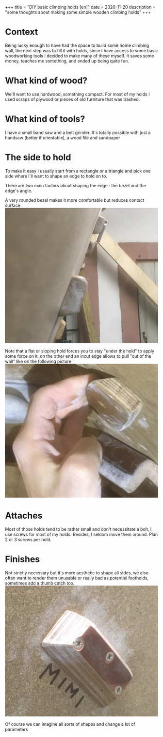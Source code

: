 +++
title = "DIY basic climbing holds [en]"
date = 2020-11-20
description = "some thoughts about making some simple wooden climbing holds"
+++

# Context
Being lucky enough to have had the space to build some home climbing wall, the next step was to fill it with holds, since I have access to some basic woodworking tools I decided to make many of these myself. It saves some money, teaches me something, and ended up being quite fun.


# What kind of wood?
We'll want to use hardwood, something compact. For most of my holds I used scraps of plywood or pieces of old furniture that was trashed.

# What kind of tools?
I have a small band saw and a belt grinder. It's totally possible with just a handsaw (better if orientable), a wood file and sandpaper


# The side to hold
To make it easy I usually start from a rectangle or a triangle and pick one side where I'll want to shape an edge to hold on to.
<!-- TODO photo patron -->

There are two main factors about shaping the edge : the bezel and the edge's angle.

A very rounded bezel makes it more comfortable but reduces contact surface
![very-rounded](/img/holds/very-rounded.JPG)


Note that a flat or sloping hold forces you to stay "under the hold" to apply some force on it, on the other end an incut edge allows to pull "out of the wall" like on the following picture
![very-incut](/img/holds/very-incut.JPG)


# Attaches 
Most of those holds tend to be rather small and don't necessitate a bolt, I use screws for most of my holds. Besides, I seldom move them around.
Plan 2 or 3 screws per hold.

# Finishes

Not strictly necessary but it's more aesthetic to shape all sides, we also often want to render them unusable or really bad as potentiel footholds, sometimes add a thumb catch too.
![small-edge](/img/holds/small-edge.JPG)

Of course we can imagine all sorts of shapes and change a lot of parameters

<!--
# Examples
Some more examples, from a drawer piece to a nicer finished hold
TODO base thing with no work (just cut)
TODO square cut
TODO square clean rounded
TODO square finished

-->
